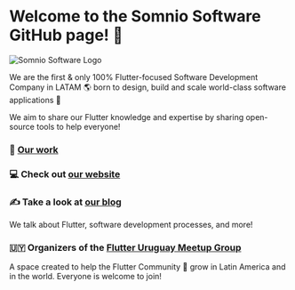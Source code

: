 # Welcome to the Somnio Software GitHub page! 🚀

![Somnio Software Logo](https://i.ibb.co/vqZNHfc/logo-somnio-rgb-color-1-1.png)

We are the first & only 100% Flutter-focused Software Development Company in LATAM 🌎 born to design, build and scale world-class software applications 🚀

We aim to share our Flutter knowledge and expertise by sharing open-source tools to help everyone!

### 💼 [Our work](https://somniosoftware.com/our-work)

### 💻 Check out [our website](https://somniosoftware.com/)

### ✍️ Take a look at [our blog](https://somniosoftware.com/blog) 
We talk about Flutter, software development processes, and more!

### 🇺🇾 Organizers of the [Flutter Uruguay Meetup Group](https://www.meetup.com/flutter-montevideo/)
A space created to help the Flutter Community 💙 grow in Latin America and in the world. Everyone is welcome to join!
